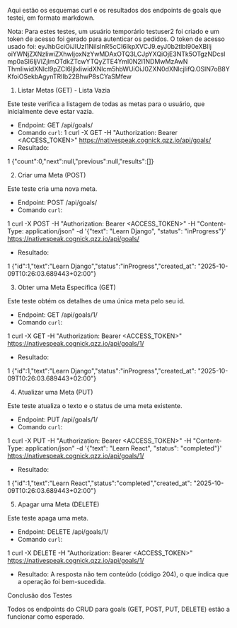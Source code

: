 Aqui estão os esquemas curl e os resultados dos endpoints de goals que testei, em formato
  markdown.

  Nota: Para estes testes, um usuário temporário testuser2 foi criado e um token de acesso foi gerado para
  autenticar os pedidos. O token de acesso usado foi: eyJhbGciOiJIUzI1NiIsInR5cCI6IkpXVCJ9.eyJ0b2tlbl90eXBlIj
  oiYWNjZXNzIiwiZXhwIjoxNzYwMDAxOTQ3LCJpYXQiOjE3NTk5OTgzNDcsImp0aSI6IjVlZjlmOTdkZTcwYTQyZTE4YmI0N2I1NDMwMzAwN
  ThmIiwidXNlcl9pZCI6IjIxIiwidXNlcm5hbWUiOiJ0ZXN0dXNlcjIifQ.OSlN7oB8YKfoiOSekbAgynTRIIb22BhwP8sCYaSMfew

  1. Listar Metas (GET) - Lista Vazia

  Este teste verifica a listagem de todas as metas para o usuário, que inicialmente deve estar vazia.

   * Endpoint: GET /api/goals/
   * Comando `curl`:
   1     curl -X GET -H "Authorization: Bearer <ACCESS_TOKEN>" https://nativespeak.cognick.qzz.io/api/goals/
   * Resultado:

   1     {"count":0,"next":null,"previous":null,"results":[]}

  2. Criar uma Meta (POST)

  Este teste cria uma nova meta.

   * Endpoint: POST /api/goals/
   * Comando `curl`:

   1     curl -X POST -H "Authorization: Bearer <ACCESS_TOKEN>" -H "Content-Type: application/json"
     -d '{"text": "Learn Django", "status": "inProgress"}' https://nativespeak.cognick.qzz.io/api/goals/
   * Resultado:

   1     {"id":1,"text":"Learn Django","status":"inProgress","created_at":
     "2025-10-09T10:26:03.689443+02:00"}

  3. Obter uma Meta Específica (GET)

  Este teste obtém os detalhes de uma única meta pelo seu id.

   * Endpoint: GET /api/goals/1/
   * Comando `curl`:

   1     curl -X GET -H "Authorization: Bearer <ACCESS_TOKEN>" https://nativespeak.cognick.qzz.io/api/goals/1/
   * Resultado:

   1     {"id":1,"text":"Learn Django","status":"inProgress","created_at":
     "2025-10-09T10:26:03.689443+02:00"}

  4. Atualizar uma Meta (PUT)

  Este teste atualiza o texto e o status de uma meta existente.

   * Endpoint: PUT /api/goals/1/
   * Comando `curl`:

   1     curl -X PUT -H "Authorization: Bearer <ACCESS_TOKEN>" -H "Content-Type: application/json" -d
     '{"text": "Learn React", "status": "completed"}' https://nativespeak.cognick.qzz.io/api/goals/1/
   * Resultado:

   1     {"id":1,"text":"Learn React","status":"completed","created_at":
     "2025-10-09T10:26:03.689443+02:00"}

  5. Apagar uma Meta (DELETE)

  Este teste apaga uma meta.

   * Endpoint: DELETE /api/goals/1/
   * Comando `curl`:

   1     curl -X DELETE -H "Authorization: Bearer <ACCESS_TOKEN>" https://nativespeak.cognick.qzz.io/api/goals/1/
   * Resultado: A resposta não tem conteúdo (código 204), o que indica que a operação foi bem-sucedida.

  Conclusão dos Testes

  Todos os endpoints do CRUD para goals (GET, POST, PUT, DELETE) estão a funcionar como esperado.